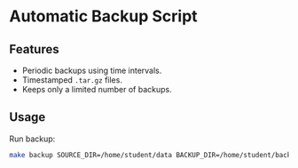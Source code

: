 # Automatic Backup Script

## Features
- Periodic backups using time intervals.
- Timestamped `.tar.gz` files.
- Keeps only a limited number of backups.

## Usage

Run backup:

```bash
make backup SOURCE_DIR=/home/student/data BACKUP_DIR=/home/student/backups INTERVAL=3600 BACKUP_COUNT=5
